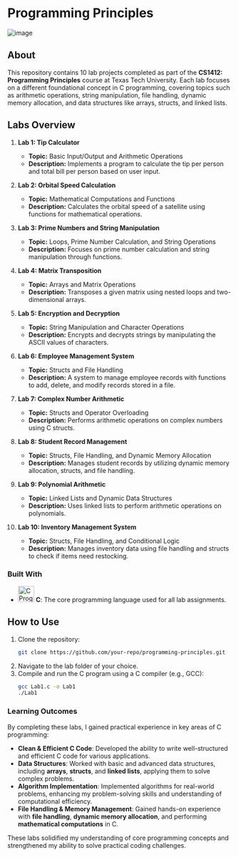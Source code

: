 # Programming Principles
![image](https://github.com/Dhruvbam/Programming-Principles/blob/main/Images/ss1.png)

## About
This repository contains 10 lab projects completed as part of the **CS1412: Programming Principles** course at Texas Tech University. Each lab focuses on a different foundational concept in C programming, covering topics such as arithmetic operations, string manipulation, file handling, dynamic memory allocation, and data structures like arrays, structs, and linked lists.

## Labs Overview

1. **Lab 1: Tip Calculator**
   - **Topic:** Basic Input/Output and Arithmetic Operations
   - **Description:** Implements a program to calculate the tip per person and total bill per person based on user input.

2. **Lab 2: Orbital Speed Calculation**
   - **Topic:** Mathematical Computations and Functions
   - **Description:** Calculates the orbital speed of a satellite using functions for mathematical operations.

3. **Lab 3: Prime Numbers and String Manipulation**
   - **Topic:** Loops, Prime Number Calculation, and String Operations
   - **Description:** Focuses on prime number calculation and string manipulation through functions.

4. **Lab 4: Matrix Transposition**
   - **Topic:** Arrays and Matrix Operations
   - **Description:** Transposes a given matrix using nested loops and two-dimensional arrays.

5. **Lab 5: Encryption and Decryption**
   - **Topic:** String Manipulation and Character Operations
   - **Description:** Encrypts and decrypts strings by manipulating the ASCII values of characters.

6. **Lab 6: Employee Management System**
   - **Topic:** Structs and File Handling
   - **Description:** A system to manage employee records with functions to add, delete, and modify records stored in a file.

7. **Lab 7: Complex Number Arithmetic**
   - **Topic:** Structs and Operator Overloading
   - **Description:** Performs arithmetic operations on complex numbers using C structs.

8. **Lab 8: Student Record Management**
   - **Topic:** Structs, File Handling, and Dynamic Memory Allocation
   - **Description:** Manages student records by utilizing dynamic memory allocation, structs, and file handling.

9. **Lab 9: Polynomial Arithmetic**
   - **Topic:** Linked Lists and Dynamic Data Structures
   - **Description:** Uses linked lists to perform arithmetic operations on polynomials.

10. **Lab 10: Inventory Management System**
    - **Topic:** Structs, File Handling, and Conditional Logic
    - **Description:** Manages inventory data using file handling and structs to check if items need restocking.

### Built With
- <a href="https://en.wikipedia.org/wiki/C_(programming_language)" target="_blank" rel="noreferrer"><img src="https://img.shields.io/badge/C-00599C?style=for-the-badge&logo=c&logoColor=white" width="36" height="36" alt="C Programming" /></a> **C**: The core programming language used for all lab assignments.

## How to Use
1. Clone the repository:
    ```bash
    git clone https://github.com/your-repo/programming-principles.git
    ```
2. Navigate to the lab folder of your choice.
3. Compile and run the C program using a C compiler (e.g., GCC):
    ```bash
    gcc Lab1.c -o Lab1
    ./Lab1
    ```

### Learning Outcomes
By completing these labs, I gained practical experience in key areas of C programming:

- **Clean & Efficient C Code**: Developed the ability to write well-structured and efficient C code for various applications.
- **Data Structures**: Worked with basic and advanced data structures, including **arrays**, **structs**, and **linked lists**, applying them to solve complex problems.
- **Algorithm Implementation**: Implemented algorithms for real-world problems, enhancing my problem-solving skills and understanding of computational efficiency.
- **File Handling & Memory Management**: Gained hands-on experience with **file handling**, **dynamic memory allocation**, and performing **mathematical computations** in C.

These labs solidified my understanding of core programming concepts and strengthened my ability to solve practical coding challenges.


